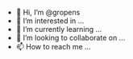 - 👋 Hi, I’m @gropens
- 👀 I’m interested in ...
- 🌱 I’m currently learning ...
- 💞️ I’m looking to collaborate on ...
- 📫 How to reach me ...

<!---
gropens/gropens is a ✨ special ✨ repository because its `README.md` (this file) appears on your GitHub profile.
You can click the Preview link to take a look at your changes.
--->
